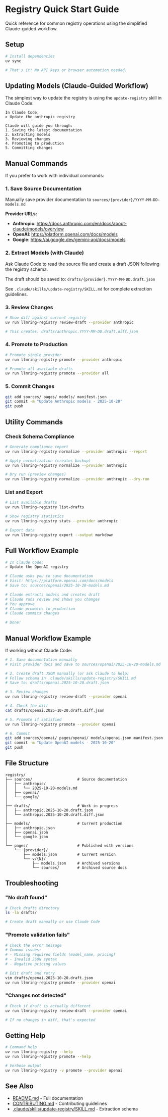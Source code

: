# Registry Quick Start Guide

Quick reference for common registry operations using the simplified Claude-guided workflow.

## Setup

```bash
# Install dependencies
uv sync

# That's it! No API keys or browser automation needed.
```

## Updating Models (Claude-Guided Workflow)

The simplest way to update the registry is using the `update-registry` skill in Claude Code:

```
In Claude Code:
> Update the anthropic registry

Claude will guide you through:
1. Saving the latest documentation
2. Extracting models
3. Reviewing changes
4. Promoting to production
5. Committing changes
```

## Manual Commands

If you prefer to work with individual commands:

### 1. Save Source Documentation

Manually save provider documentation to `sources/{provider}/YYYY-MM-DD-models.md`

**Provider URLs:**
- **Anthropic**: https://docs.anthropic.com/en/docs/about-claude/models/overview
- **OpenAI**: https://platform.openai.com/docs/models
- **Google**: https://ai.google.dev/gemini-api/docs/models

### 2. Extract Models (with Claude)

Ask Claude Code to read the source file and create a draft JSON following the registry schema.

The draft should be saved to: `drafts/{provider}.YYYY-MM-DD.draft.json`

See `.claude/skills/update-registry/SKILL.md` for complete extraction guidelines.

### 3. Review Changes

```bash
# Show diff against current registry
uv run llmring-registry review-draft --provider anthropic

# This creates: drafts/anthropic.YYYY-MM-DD.draft.diff.json
```

### 4. Promote to Production

```bash
# Promote single provider
uv run llmring-registry promote --provider anthropic

# Promote all available drafts
uv run llmring-registry promote --provider all
```

### 5. Commit Changes

```bash
git add sources/ pages/ models/ manifest.json
git commit -m "Update Anthropic models - 2025-10-20"
git push
```

## Utility Commands

### Check Schema Compliance

```bash
# Generate compliance report
uv run llmring-registry normalize --provider anthropic --report

# Apply normalization (creates backup)
uv run llmring-registry normalize --provider anthropic

# Dry run (preview changes)
uv run llmring-registry normalize --provider anthropic --dry-run
```

### List and Export

```bash
# List available drafts
uv run llmring-registry list-drafts

# Show registry statistics
uv run llmring-registry stats --provider anthropic

# Export data
uv run llmring-registry export --output markdown
```

## Full Workflow Example

```bash
# In Claude Code:
> Update the OpenAI registry

# Claude asks you to save documentation
# Visit: https://platform.openai.com/docs/models
# Save to: sources/openai/2025-10-20-models.md

# Claude extracts models and creates draft
# Claude runs review and shows you changes
# You approve
# Claude promotes to production
# Claude commits changes

# Done!
```

## Manual Workflow Example

If working without Claude Code:

```bash
# 1. Save documentation manually
# Visit provider docs and save to sources/openai/2025-10-20-models.md

# 2. Create draft JSON manually (or ask Claude to help)
# Follow schema in .claude/skills/update-registry/SKILL.md
# Save to: drafts/openai.2025-10-20.draft.json

# 3. Review changes
uv run llmring-registry review-draft --provider openai

# 4. Check the diff
cat drafts/openai.2025-10-20.draft.diff.json

# 5. Promote if satisfied
uv run llmring-registry promote --provider openai

# 6. Commit
git add sources/openai/ pages/openai/ models/openai.json manifest.json
git commit -m "Update OpenAI models - 2025-10-20"
git push
```

## File Structure

```
registry/
├── sources/                    # Source documentation
│   ├── anthropic/
│   │   └── 2025-10-20-models.md
│   ├── openai/
│   └── google/
│
├── drafts/                     # Work in progress
│   ├── anthropic.2025-10-20.draft.json
│   └── anthropic.2025-10-20.draft.diff.json
│
├── models/                     # Current production
│   ├── anthropic.json
│   ├── openai.json
│   └── google.json
│
└── pages/                      # Published with versions
    └── {provider}/
        ├── models.json         # Current version
        └── v/{N}/
            ├── models.json     # Archived versions
            └── sources/        # Archived source docs
```

## Troubleshooting

### "No draft found"
```bash
# Check drafts directory
ls -la drafts/

# Create draft manually or use Claude Code
```

### "Promote validation fails"
```bash
# Check the error message
# Common issues:
# - Missing required fields (model_name, pricing)
# - Invalid JSON syntax
# - Negative pricing values

# Edit draft and retry
vim drafts/openai.2025-10-20.draft.json
uv run llmring-registry promote --provider openai
```

### "Changes not detected"
```bash
# Check if draft is actually different
uv run llmring-registry review-draft --provider openai

# If no changes in diff, that's expected
```

## Getting Help

```bash
# Command help
uv run llmring-registry --help
uv run llmring-registry promote --help

# Verbose output
uv run llmring-registry -v promote --provider openai
```

## See Also

- [README.md](README.md) - Full documentation
- [CONTRIBUTING.md](CONTRIBUTING.md) - Contributing guidelines
- [.claude/skills/update-registry/SKILL.md](.claude/skills/update-registry/SKILL.md) - Extraction schema
